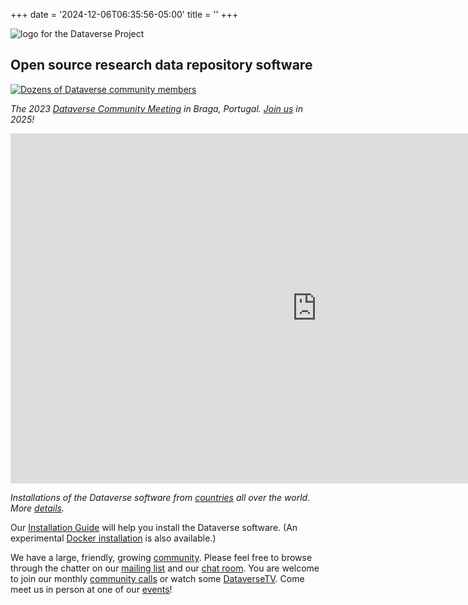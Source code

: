 +++
date = '2024-12-06T06:35:56-05:00'
title = ''
+++

![logo for the Dataverse Project](dataverse_project_logo.svg "Logo for the Dataverse Project")

## Open source research data repository software

[![Dozens of Dataverse community members](/braga.jpg)](community/events/community-meetings)

*The 2023 [Dataverse Community Meeting](community/events/community-meetings) in Braga, Portugal. [Join us](community/events/community-meetings) in 2025!*

<iframe src="https://iqss.github.io/dataverse-installations/map.html" width="980" height="560" frameborder="0" scrolling="no" style="overflow:hidden;"></iframe>

*Installations of the Dataverse software from [countries](https://iqss.github.io/dataverse-installations/bycountry.html) all over the world. More [details](https://iqss.github.io/dataverse-installations/).*

Our [Installation Guide](https://guides.dataverse.org/en/latest/installation/index.html) will help you install the Dataverse software. (An experimental [Docker installation](https://guides.dataverse.org/en/latest/container/running/demo.html) is also available.)

We have a large, friendly, growing [community](/community). Please feel free to browse through the chatter on our [mailing list](https://groups.google.com/g/dataverse-community) and our [chat room](https://dataverse.zulipchat.com). You are welcome to join our monthly [community calls](https://dataverse.org/community-calls) or watch some [DataverseTV](https://iqss.github.io/dataverse-tv/). Come meet us in person at one of our [events](/community/events)!
